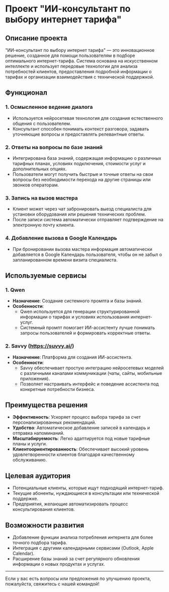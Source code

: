 # Проект "ИИ-консультант по выбору интернет тарифа"

## Описание проекта

"ИИ-консультант по выбору интернет тарифа" — это инновационное решение, созданное для помощи пользователям в подборе оптимального интернет-тарифа. Система основана на искусственном интеллекте и использует передовые технологии для анализа потребностей клиентов, предоставления подробной информации о тарифах и организации взаимодействия с технической поддержкой.

## Функционал

### 1. **Осмысленное ведение диалога**
   - Используется нейросетевая технология для создания естественного общения с пользователем.
   - Консультант способен понимать контекст разговора, задавать уточняющие вопросы и предоставлять релевантные ответы.

### 2. **Ответы на вопросы по базе знаний**
   - Интегрирована база знаний, содержащая информацию о различных тарифных планах, условиях подключения, стоимости услуг и дополнительных опциях.
   - Пользователи могут получить быстрые и точные ответы на свои вопросы без необходимости перехода на другие страницы или звонков операторам.

### 3. **Запись на вызов мастера**
   - Клиент может через чат забронировать выезд специалиста для установки оборудования или решения технических проблем.
   - После записи система автоматически отправляет подтверждение на электронную почту клиента.

### 4. **Добавление вызова в Google Календарь**
   - При бронировании вызова мастера информация автоматически добавляется в Google Календарь пользователя, чтобы он не забыл о запланированном времени визита специалиста.

## Используемые сервисы

### 1. **Qwen**
   - **Назначение**: Создание системного промпта и базы знаний.
   - **Особенности**:
     - Qwen используется для генерации структурированной информации о тарифах и условиях использования интернет-услуг.
     - Системный промпт помогает ИИ-ассистенту лучше понимать запросы пользователей и формировать корректные ответы.

### 2. **Savvy (https://suvvy.ai/)**
   - **Назначение**: Платформа для создания ИИ-ассистента.
   - **Особенности**:
     - Savvy обеспечивает простую интеграцию нейросетевых моделей с различными каналами коммуникации (чаты, сайты, мобильные приложения).
     - Позволяет настраивать интерфейс и поведение ассистента под конкретные потребности бизнеса.

## Преимущества решения

- **Эффективность**: Ускоряет процесс выбора тарифа за счет персонализированных рекомендаций.
- **Удобство**: Автоматическое добавление записей в календарь и отправка напоминаний.
- **Масштабируемость**: Легко адаптируется под новые тарифные планы и услуги.
- **Клиентоориентированность**: Обеспечивает высокий уровень удовлетворенности клиентов благодаря качественному обслуживанию.

## Целевая аудитория

- Потенциальные клиенты, которые ищут подходящий интернет-тариф.
- Текущие абоненты, нуждающиеся в консультации или технической поддержке.
- Предприятия, желающие автоматизировать процесс консультирования клиентов.

## Возможности развития

- Добавление функции анализа потребления интернета для более точного подбора тарифа.
- Интеграция с другими календарными сервисами (Outlook, Apple Calendar).
- Расширение базы знаний за счет регулярного обновления информации о новых продуктах и услугах.

---

Если у вас есть вопросы или предложения по улучшению проекта, пожалуйста, свяжитесь с нашей командой!
